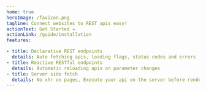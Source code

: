 ```yaml
---
home: true
heroImage: /favicon.png
tagline: Connect websites to REST apis easy!
actionText: Get Started →
actionLink: /guide/installation
features:

- title: Declarative REST endpoints
  details: Auto fetching apis, loading flags, status codes and errors
- title: Reactive RESTful endpoints
  details: Automatic reloading apis on parameter changes
- title: Server side fetch
  details: No xhr on pages, Execute your api on the server before rendering
---
```

